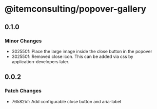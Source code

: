 # @itemconsulting/popover-gallery

## 0.1.0

### Minor Changes

- 302550f: Place the large image inside the close button in the popover
- 302550f: Removed close icon. This can be added via css by application-developers later.

## 0.0.2

### Patch Changes

- 76582bf: Add configurable close button and aria-label
